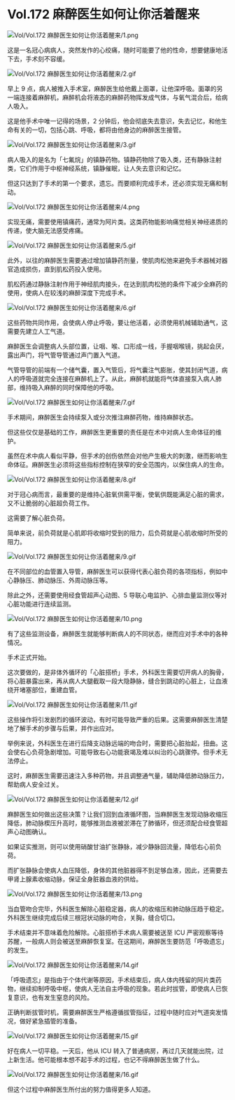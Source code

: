 # Vol.172 麻醉医生如何让你活着醒来

![Vol/Vol.172 麻醉医生如何让你活着醒来/1.png](https://cdn.jsdelivr.net/gh/ipaperclip-icu/static/image/文字稿/Vol/Vol.172%20麻醉医生如何让你活着醒来/1.png)

这是一名冠心病病人，突然发作的心绞痛，随时可能要了他的性命，想要健康地活下去，手术刻不容缓。

![Vol/Vol.172 麻醉医生如何让你活着醒来/2.gif](https://cdn.jsdelivr.net/gh/ipaperclip-icu/static/image/文字稿/Vol/Vol.172%20麻醉医生如何让你活着醒来/2.gif)

早上 9 点，病人被推入手术室，麻醉医生给他戴上面罩，让他深呼吸。面罩的另一端连接着麻醉机，麻醉机会将液态的麻醉药物挥发成气体，与氧气混合后，给病人吸入。

这是他手术中唯一记得的场景，2 分钟后，他会彻底失去意识，失去记忆，和他生命有关的一切，包括心跳、呼吸，都将由他身边的麻醉医生接管。

![Vol/Vol.172 麻醉医生如何让你活着醒来/3.gif](https://cdn.jsdelivr.net/gh/ipaperclip-icu/static/image/文字稿/Vol/Vol.172%20麻醉医生如何让你活着醒来/3.gif)

病人吸入的是名为「七氟烷」的镇静药物。镇静药物除了吸入类，还有静脉注射类，它们作用于中枢神经系统，镇静催眠，让人失去意识和记忆。

但这只达到了手术的第一个要求，遗忘。而要顺利完成手术，还必须实现无痛和制动。

![Vol/Vol.172 麻醉医生如何让你活着醒来/4.png](https://cdn.jsdelivr.net/gh/ipaperclip-icu/static/image/文字稿/Vol/Vol.172%20麻醉医生如何让你活着醒来/4.png)

实现无痛，需要使用镇痛药，通常为阿片类。这类药物能影响痛觉相关神经递质的传递，使大脑无法感受疼痛。

![Vol/Vol.172 麻醉医生如何让你活着醒来/5.gif](https://cdn.jsdelivr.net/gh/ipaperclip-icu/static/image/文字稿/Vol/Vol.172%20麻醉医生如何让你活着醒来/5.gif)

此外，以往的麻醉医生需要通过增加镇静药剂量，使肌肉松弛来避免手术器械对器官造成损伤，直到肌松药投入使用。

肌松药通过静脉注射作用于神经肌肉接头，在达到肌肉松弛的条件下减少全麻药的使用，使病人在较浅的麻醉深度下完成手术。

![Vol/Vol.172 麻醉医生如何让你活着醒来/6.gif](https://cdn.jsdelivr.net/gh/ipaperclip-icu/static/image/文字稿/Vol/Vol.172%20麻醉医生如何让你活着醒来/6.gif)

这些药物共同作用，会使病人停止呼吸，要让他活着，必须使用机械辅助通气，这需要先建立人工气道。

麻醉医生会调整病人头部位置，让咽、喉、口形成一线，手握咽喉镜，挑起会厌，露出声门，将气管导管通过声门置入气道。

气管导管的前端有一个储气囊，置入气管后，将气囊注气膨胀，使其封闭气道，病人的呼吸道就完全连接在麻醉机上了。从此，麻醉机就能将气体直接泵入病人肺部，维持吸入麻醉的同时保障他的呼吸。

![Vol/Vol.172 麻醉医生如何让你活着醒来/7.gif](https://cdn.jsdelivr.net/gh/ipaperclip-icu/static/image/文字稿/Vol/Vol.172%20麻醉医生如何让你活着醒来/7.gif)

手术期间，麻醉医生会持续泵入或分次推注麻醉药物，维持麻醉状态。

但这些仅仅是基础的工作，麻醉医生更重要的责任是在术中对病人生命体征的维护。

虽然在术中病人看似平静，但手术的创伤依然会对他产生极大的刺激，继而影响生命体征。麻醉医生必须将这些指标控制在狭窄的安全范围内，以保住病人的生命。

![Vol/Vol.172 麻醉医生如何让你活着醒来/8.gif](https://cdn.jsdelivr.net/gh/ipaperclip-icu/static/image/文字稿/Vol/Vol.172%20麻醉医生如何让你活着醒来/8.gif)

对于冠心病而言，最重要的是维持心脏氧供需平衡，使氧供既能满足心脏的需求，又不让脆弱的心脏超负荷工作。

这需要了解心脏负荷。

简单来说，前负荷就是心肌即将收缩时受到的阻力，后负荷就是心肌收缩时所受的阻力。

![Vol/Vol.172 麻醉医生如何让你活着醒来/9.gif](https://cdn.jsdelivr.net/gh/ipaperclip-icu/static/image/文字稿/Vol/Vol.172%20麻醉医生如何让你活着醒来/9.gif)

在不同部位的血管置入导管，麻醉医生可以获得代表心脏负荷的各项指标，例如中心静脉压、肺动脉压、外周动脉压等。

除此之外，还需要使用经食管超声心动图、5 导联心电监护、心排血量监测仪等对心脏功能进行连续监测。

![Vol/Vol.172 麻醉医生如何让你活着醒来/10.png](https://cdn.jsdelivr.net/gh/ipaperclip-icu/static/image/文字稿/Vol/Vol.172%20麻醉医生如何让你活着醒来/10.png)

有了这些监测设备，麻醉医生就能够判断病人的不同状态，继而应对手术中的各种情况。

手术正式开始。

这次要做的，是非体外循环的「心脏搭桥」手术，外科医生需要切开病人的胸骨，将心脏暴露出来，再从病人大腿截取一段大隐静脉，缝合到跳动的心脏上，让血液绕开堵塞部位，重建血管。

![Vol/Vol.172 麻醉医生如何让你活着醒来/11.gif](https://cdn.jsdelivr.net/gh/ipaperclip-icu/static/image/文字稿/Vol/Vol.172%20麻醉医生如何让你活着醒来/11.gif)

这些操作将引发剧烈的循环波动，有时可能导致严重的后果。这需要麻醉医生清楚地了解手术的步骤与后果，并作出应对。

举例来说，外科医生在进行后降支动脉远端的吻合时，需要把心脏抬起，扭曲。这会使右心负荷急剧增加。可能导致右心功能衰竭及难以纠治的心跳骤停。但手术无法停止。

这时，麻醉医生需要迅速注入多种药物，并且调整通气量，辅助降低肺动脉压力，帮助病人安全过关。

![Vol/Vol.172 麻醉医生如何让你活着醒来/12.gif](https://cdn.jsdelivr.net/gh/ipaperclip-icu/static/image/文字稿/Vol/Vol.172%20麻醉医生如何让你活着醒来/12.gif)

麻醉医生如何做出这些决策？让我们回到血液循环图，当麻醉医生发现动脉收缩压降低，肺动脉楔压升高时，能够推测血液被淤滞在了肺循环，但还须配合经食管超声心动图确认。

如果证实推测，则可以使用硝酸甘油扩张静脉，减少静脉回流量，降低右心前负荷。

而扩张静脉会使病人血压降低，身体的其他脏器得不到足够血液，因此，还需要去甲肾上腺素收缩动脉，保证全身脏器血液的供给。

![Vol/Vol.172 麻醉医生如何让你活着醒来/13.png](https://cdn.jsdelivr.net/gh/ipaperclip-icu/static/image/文字稿/Vol/Vol.172%20麻醉医生如何让你活着醒来/13.png)

当血管吻合完毕，外科医生解除心脏稳定器，病人的收缩压和肺动脉压趋于稳定。外科医生继续完成后续三根冠状动脉的吻合，关胸，缝合切口。

手术结束并不意味着危险解除。心脏搭桥手术病人需要被送至 ICU 严密观察等待苏醒，一般病人则会被送至麻醉恢复室。在这期间，麻醉医生要防范「呼吸遗忘」的发生。

![Vol/Vol.172 麻醉医生如何让你活着醒来/14.gif](https://cdn.jsdelivr.net/gh/ipaperclip-icu/static/image/文字稿/Vol/Vol.172%20麻醉医生如何让你活着醒来/14.gif)

「呼吸遗忘」是指由于个体代谢等原因，手术结束后，病人体内残留的阿片类药物，继续抑制呼吸中枢，使病人无法自主呼吸的现象。若此时拔管，即使病人已恢复意识，也有发生窒息的风险。

正确判断拔管时机，需要麻醉医生严格遵循拔管指征，过程中随时应对气道突发情况，做好紧急插管的准备。

![Vol/Vol.172 麻醉医生如何让你活着醒来/15.gif](https://cdn.jsdelivr.net/gh/ipaperclip-icu/static/image/文字稿/Vol/Vol.172%20麻醉医生如何让你活着醒来/15.gif)

好在病人一切平稳。一天后，他从 ICU 转入了普通病房，再过几天就能出院，过上新生活。他可能根本想不起手术的过程，也记不得麻醉医生做了什么。

![Vol/Vol.172 麻醉医生如何让你活着醒来/16.gif](https://cdn.jsdelivr.net/gh/ipaperclip-icu/static/image/文字稿/Vol/Vol.172%20麻醉医生如何让你活着醒来/16.gif)

但这个过程中麻醉医生所付出的努力值得更多人知道。
